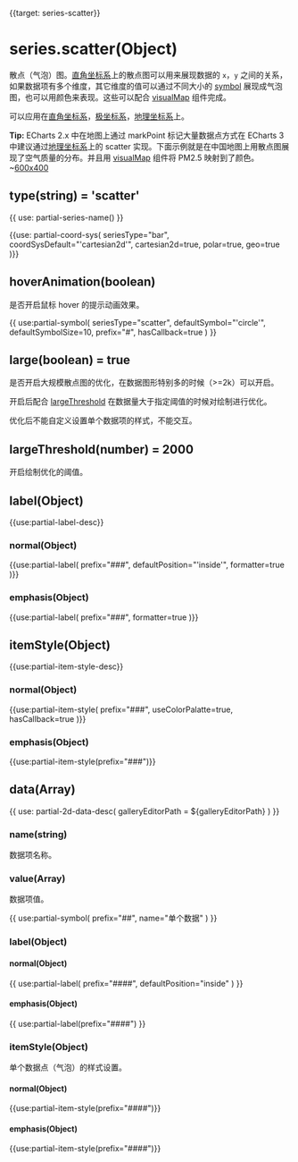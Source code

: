 {{target: series-scatter}}

# series.scatter(Object)

散点（气泡）图。[直角坐标系](~grid)上的散点图可以用来展现数据的 `x`，`y` 之间的关系，如果数据项有多个维度，其它维度的值可以通过不同大小的 [symbol](~series-scatter.symbol) 展现成气泡图，也可以用颜色来表现。这些可以配合 [visualMap](~visualMap) 组件完成。

可以应用在[直角坐标系](~grid)，[极坐标系](~polar)，[地理坐标系](~geo)上。

**Tip:** ECharts 2.x 中在地图上通过 markPoint 标记大量数据点方式在 ECharts 3 中建议通过[地理坐标系](~geo)上的 scatter 实现。下面示例就是在中国地图上用散点图展现了空气质量的分布。并且用 [visualMap](~visualMap) 组件将 PM2.5 映射到了颜色。
~[600x400](${galleryViewPath}scatter-map&edit=1&reset=1)

## type(string) = 'scatter'

{{ use: partial-series-name() }}

{{use: partial-coord-sys(
    seriesType="bar",
    coordSysDefault="'cartesian2d'",
    cartesian2d=true,
    polar=true,
    geo=true
)}}

## hoverAnimation(boolean)
是否开启鼠标 hover 的提示动画效果。

{{ use:partial-symbol(
    seriesType="scatter",
    defaultSymbol="'circle'",
    defaultSymbolSize=10,
    prefix="#",
    hasCallback=true
) }}

## large(boolean) = true
是否开启大规模散点图的优化，在数据图形特别多的时候（>=2k）可以开启。

开启后配合 [largeThreshold](~series-scatter.largeThreshold) 在数据量大于指定阈值的时候对绘制进行优化。

优化后不能自定义设置单个数据项的样式，不能交互。

## largeThreshold(number) = 2000
开启绘制优化的阈值。

## label(Object)
{{use:partial-label-desc}}
### normal(Object)
{{use:partial-label(
    prefix="###",
    defaultPosition="'inside'",
    formatter=true
)}}
### emphasis(Object)
{{use:partial-label(
    prefix="###",
    formatter=true
)}}


## itemStyle(Object)
{{use:partial-item-style-desc}}
### normal(Object)
{{use:partial-item-style(
    prefix="###",
    useColorPalatte=true,
    hasCallback=true
)}}
### emphasis(Object)
{{use:partial-item-style(prefix="###")}}


## data(Array)

{{ use: partial-2d-data-desc(
    galleryEditorPath = ${galleryEditorPath}
) }}

### name(string)
数据项名称。

### value(Array)
数据项值。

{{ use:partial-symbol(
    prefix="##",
    name="单个数据"
) }}

### label(Object)
#### normal(Object)
{{ use:partial-label(
    prefix="####",
    defaultPosition="inside"
) }}
#### emphasis(Object)
{{ use:partial-label(prefix="####") }}


### itemStyle(Object)
单个数据点（气泡）的样式设置。
#### normal(Object)
{{use:partial-item-style(prefix="####")}}
#### emphasis(Object)
{{use:partial-item-style(prefix="####")}}

